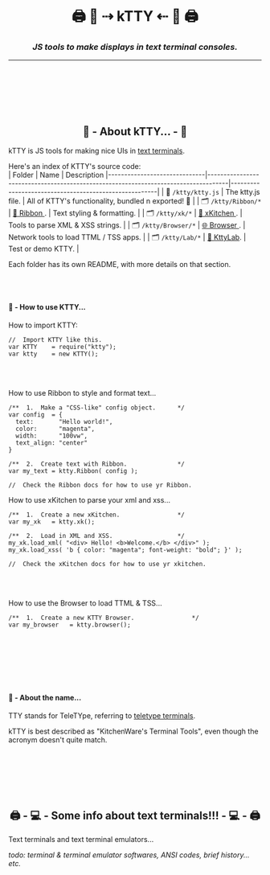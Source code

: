 <!-- Title -->
<h1 align="center">
  🖨 🐯  ⇢ kTTY ⇠  🐯 🖨
</h1>

<!--  Subtitle -->
<h3 align="center">
  <i>JS tools to make displays in text terminal consoles.</i>
</h3>

---

<br /><br /><br /><br /><br />





<h2 align="center"> 🐯  - About kTTY... - 🐯</h2>

kTTY is JS tools for making nice UIs in <a href="#text-terminals">text terminals</a>.  

Here's an index of KTTY's source code:     
| Folder                       | Name                                                                               | Description
|------------------------------|------------------------------------------------------------------------------------|-------------------------------------------------------|
| 📄 `/ktty/ktty.js`           | The ktty.js file.                                                                  | All of KTTY's functionality, bundled n exported! 🚢   |
| 🗂 `/ktty/Ribbon/*`          | <a href="https://github.com/rooftop-media/ktty/tree/main/Ribbon">🎀 Ribbon </a>.   | Text styling & formatting.                            |
| 🗂 `/ktty/xk/*`              | <a href="https://github.com/rooftop-media/ktty/tree/main/xk">🔪 xKitchen </a>.     | Tools to parse XML & XSS strings.                     |
| 🗂 `/ktty/Browser/*`         | <a href="https://github.com/rooftop-media/ktty/tree/main/Browser">🌐 Browser </a>. | Network tools to load TTML / TSS apps.                |
| 🗂 `/ktty/Lab/*`             | <a href="https://github.com/rooftop-media/ktty/tree/main/Labs">🧪 KttyLab</a>.     | Test or demo KTTY.                                    |

Each folder has its own README, with more details on that section.

<br /><br />



<h4> 🐯  - How to use KTTY...</h4>



How to import KTTY:
```
//  Import KTTY like this. 
var KTTY    = require("ktty");
var ktty    = new KTTY();
```
<br /><br />



How to use Ribbon to style and format text...
```
/**  1.  Make a "CSS-like" config object.      */
var config  = {
  text:       "Hello world!",
  color:      "magenta",
  width:      "100vw",
  text_align: "center"
}

/**  2.  Create text with Ribbon.              */
var my_text = ktty.Ribbon( config );

//  Check the Ribbon docs for how to use yr Ribbon. 
```



How to use xKitchen to parse your xml and xss...
```
/**  1.  Create a new xKitchen.                */
var my_xk   = ktty.xk();

/**  2.  Load in XML and XSS.                  */
my_xk.load_xml( "<div> Hello! <b>Welcome.</b> </div>" );
my_xk.load_xss( 'b { color: "magenta"; font-weight: "bold"; }' );

//  Check the xKitchen docs for how to use yr xkitchen. 
```
<br /><br />



How to use the Browser to load TTML & TSS...
```
/**  1.  Create a new KTTY Browser.                */
var my_browser   = ktty.browser();


```
<br /><br />




<br /><br />

<h4> 🐯  - About the name...</h4>

TTY stands for TeleTYpe, referring to [teletype terminals](https://en.wikipedia.org/wiki/Teletype_Model_33).  

kTTY is best described as "KitchenWare's Terminal Tools", 
even though the acronym doesn't quite match. 

<br /><br /><br /><br /><br />





<h2 align="center">  🖨 - 💻  - Some info about text terminals!!! - 💻 - 🖨 </h2>

<p> Text terminals and text terminal emulators... </p>

<i>todo: terminal & terminal emulator softwares, ANSI codes, brief history... etc.</i>

<br /><br /><br /><br /><br />


